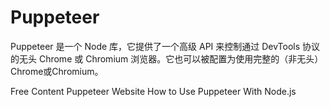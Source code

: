 # Puppeteer

Puppeteer 是一个 Node 库，它提供了一个高级 API 来控制通过 DevTools 协议的无头 Chrome 或 Chromium 浏览器。它也可以被配置为使用完整的（非无头）Chrome或Chromium。

<ResourceGroupTitle>Free Content</ResourceGroupTitle>
<BadgeLink colorScheme='blue' badgeText='Official Website' href='https://pptr.dev/'>Puppeteer Website</BadgeLink>
<BadgeLink colorScheme='yellow' badgeText='Read' href='https://www.freecodecamp.org/news/how-to-use-puppeteer-with-nodejs/'>How to Use Puppeteer With Node.js</BadgeLink>